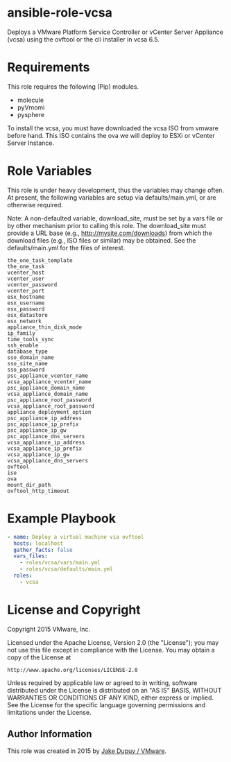 # ansible-role-vcsa

Deploys a VMware Platform Service Controller or vCenter Server Appliance (vcsa) using
the ovftool or the cli installer in vcsa 6.5.

# Requirements

This role requires the following (Pip) modules.

- molecule
- pyVmomi
- pysphere

To install the vcsa, you must have downloaded the vcsa ISO from vmware before hand.
This ISO contains the ova we will deploy to ESXi or vCenter Server Instance.

# Role Variables

This role is under heavy development, thus the variables may change often.
At present, the following variables are setup via defaults/main.yml, or are
otherwise required.

Note: A non-defaulted variable, download_site, must be set by a vars file
or by other mechanism prior to calling this role. The download_site must
provide a URL base (e.g., http://mysite.com/downloads)
from which the download files (e.g., ISO files or similar) may be obtained.
See the defaults/main.yml for the files of interest.

```
the_one_task_template
the_one_task
vcenter_host
vcenter_user
vcenter_password
vcenter_port
esx_hostname
esx_username
esx_password
esx_datastore
esx_network
appliance_thin_disk_mode
ip_family
time_tools_sync
ssh_enable
database_type
sso_domain_name
sso_site_name
sso_password
psc_appliance_vcenter_name
vcsa_appliance_vcenter_name
psc_appliance_domain_name
vcsa_appliance_domain_name
psc_appliance_root_password
vcsa_appliance_root_password
appliance_deployment_option
psc_appliance_ip_address
psc_appliance_ip_prefix
psc_appliance_ip_gw
psc_appliance_dns_servers
vcsa_appliance_ip_address
vcsa_appliance_ip_prefix
vcsa_appliance_ip_gw
vcsa_appliance_dns_servers
ovftool
iso
ova
mount_dir_path
ovftool_http_timeout
```

# Example Playbook

```yaml
- name: Deploy a virtual machine via ovftool
  hosts: localhost
  gather_facts: false
  vars_files:
    - roles/vcsa/vars/main.yml
    - roles/vcsa/defaults/main.yml
  roles:
    - vcsa
```

# License and Copyright

Copyright 2015 VMware, Inc.

Licensed under the Apache License, Version 2.0 (the "License");
you may not use this file except in compliance with the License.
You may obtain a copy of the License at

    http://www.apache.org/licenses/LICENSE-2.0

Unless required by applicable law or agreed to in writing, software
distributed under the License is distributed on an "AS IS" BASIS,
WITHOUT WARRANTIES OR CONDITIONS OF ANY KIND, either express or implied.
See the License for the specific language governing permissions and
limitations under the License.

## Author Information

This role was created in 2015 by [Jake Dupuy / VMware](http://www.vmware.com/).
